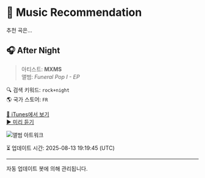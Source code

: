 
# 🎵 Music Recommendation

추천 곡은...

## 🎧 After Night  
> 아티스트: **MXMS**  
> 앨범: _Funeral Pop I - EP_  

🔍 검색 키워드: `rock+night`  
🌎 국가 스토어: `FR`

[🔗 iTunes에서 보기](https://music.apple.com/fr/album/after-night/1471554983?i=1471555254&uo=4)  
[▶️ 미리 듣기](https://audio-ssl.itunes.apple.com/itunes-assets/AudioPreview115/v4/37/3e/52/373e52e2-1a6b-854e-a905-51563a3ad105/mzaf_1161714864322929968.plus.aac.p.m4a)

![앨범 아트워크](https://is1-ssl.mzstatic.com/image/thumb/Music113/v4/04/70/83/047083c3-b33d-f1c9-8c80-17d9792fafd7/5054526537491_1.jpg/100x100bb.jpg)

⏳ 업데이트 시간: 2025-08-13 19:19:45 (UTC)

---
자동 업데이트 봇에 의해 관리됩니다.
